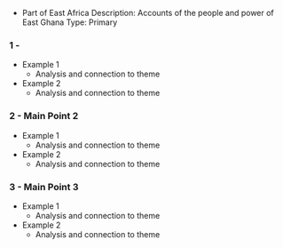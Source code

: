 - Part of East Africa
Description: Accounts of the people and power of East Ghana
Type: Primary
### 1 - 
- Example 1
	- Analysis and connection to theme
- Example 2
	- Analysis and connection to theme
### 2 - Main Point 2
- Example 1
	- Analysis and connection to theme
- Example 2
	- Analysis and connection to theme

### 3 - Main Point 3
- Example 1
	- Analysis and connection to theme
- Example 2
	- Analysis and connection to theme